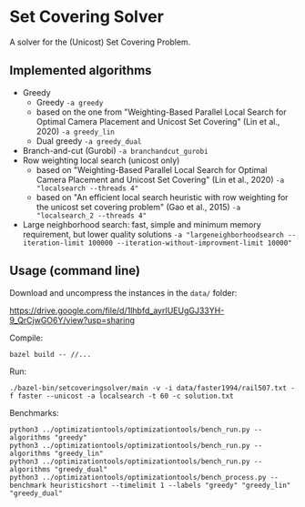 # Set Covering Solver

A solver for the (Unicost) Set Covering Problem.

## Implemented algorithms

* Greedy
  * Greedy `-a greedy`
  * based on the one from "Weighting-Based Parallel Local Search for Optimal Camera Placement and Unicost Set Covering" (Lin et al., 2020) `-a greedy_lin`
  * Dual greedy `-a greedy_dual`
* Branch-and-cut (Gurobi) `-a branchandcut_gurobi`
* Row weighting local search (unicost only)
  * based on "Weighting-Based Parallel Local Search for Optimal Camera Placement and Unicost Set Covering" (Lin et al., 2020) `-a "localsearch --threads 4"`
  * based on "An efficient local search heuristic with row weighting for the unicost set covering problem" (Gao et al., 2015) `-a "localsearch_2 --threads 4"`
* Large neighborhood search: fast, simple and minimum memory requirement, but lower quality solutions `-a "largeneighborhoodsearch --iteration-limit 100000 --iteration-without-improvment-limit 10000"`

## Usage (command line)

Download and uncompress the instances in the `data/` folder:

https://drive.google.com/file/d/1lhbfd_ayrIUEUgGJ33YH-9_QrCjwGO6Y/view?usp=sharing

Compile:
```shell
bazel build -- //...
```

Run:
```shell
./bazel-bin/setcoveringsolver/main -v -i data/faster1994/rail507.txt -f faster --unicost -a localsearch -t 60 -c solution.txt
```

Benchmarks:
```shell
python3 ../optimizationtools/optimizationtools/bench_run.py --algorithms "greedy"
python3 ../optimizationtools/optimizationtools/bench_run.py --algorithms "greedy_lin"
python3 ../optimizationtools/optimizationtools/bench_run.py --algorithms "greedy_dual"
python3 ../optimizationtools/optimizationtools/bench_process.py --benchmark heuristicshort --timelimit 1 --labels "greedy" "greedy_lin" "greedy_dual"
```

